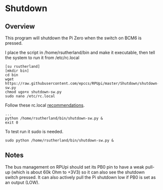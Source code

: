# Shutdown

## Overview

This program will shutdown the Pi Zero when the switch on BCM6 is pressed.

I place the script in /home/rsutherland/bin and make it executable, then tell the system to run it from /etc/rc.local

```
[su rsutherland]
[mkdir bin]
cd bin
wget https://raw.githubusercontent.com/epccs/RPUpi/master/Shutdown/shutdown-sw.py
chmod ugo+x shutdown-sw.py
sudo nano /etc/rc.local
```

Follow these rc.local [recommendations].

[recommendations]: https://www.raspberrypi.org/documentation/linux/usage/rc-local.md

```
...
python /home/rsutherland/bin/shutdown-sw.py &
exit 0
```

To test run it sudo is needed.

``` 
sudo python /home/rsutherland/bin/shutdown-sw.py &
``` 

## Notes

The bus management on RPUpi should set its PB0 pin to have a weak pull-up (which is about 60k Ohm to +3V3) so it can also see the shutdown switch pressed. It can also actively pull the Pi shutdown low if PB0 is set as an output (LOW).
